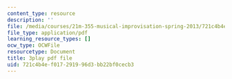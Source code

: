 ```yaml
---
content_type: resource
description: ''
file: /media/courses/21m-355-musical-improvisation-spring-2013/721c4b4ef017291996d3bb22bf0cecb3_P1vVyKziWk.pdf
file_type: application/pdf
learning_resource_types: []
ocw_type: OCWFile
resourcetype: Document
title: 3play pdf file
uid: 721c4b4e-f017-2919-96d3-bb22bf0cecb3
---
```

